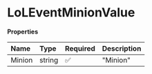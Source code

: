 # LoLEventMinionValue

**Properties**

| Name   | Type   | Required | Description |
| :----- | :----- | :------- | :---------- |
| Minion | string | ✅       | "Minion"    |
